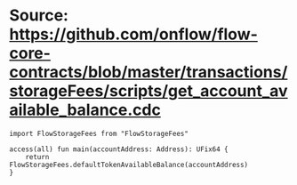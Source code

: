 # Source: https://github.com/onflow/flow-core-contracts/blob/master/transactions/storageFees/scripts/get_account_available_balance.cdc

```
import FlowStorageFees from "FlowStorageFees"

access(all) fun main(accountAddress: Address): UFix64 {
    return FlowStorageFees.defaultTokenAvailableBalance(accountAddress)
}


```